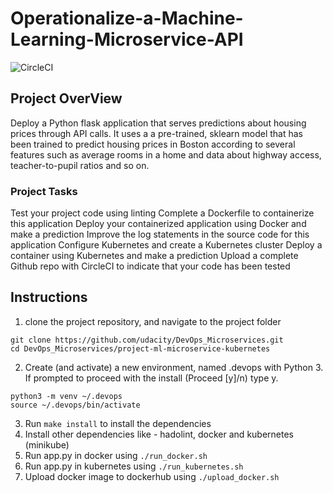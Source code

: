 # Operationalize-a-Machine-Learning-Microservice-API

![CircleCI](https://dl.circleci.com/status-badge/img/gh/deepakk95/project-ml-microservice-kubernetes/tree/master.svg?style=svg)

## Project OverView
Deploy a  Python flask application that serves predictions about housing prices through API calls. It uses a a pre-trained, sklearn model that has been trained to predict housing prices in Boston according to several features such as average rooms in a home and data about highway access, teacher-to-pupil ratios and so on.

### Project Tasks
Test your project code using linting
Complete a Dockerfile to containerize this application
Deploy your containerized application using Docker and make a prediction
Improve the log statements in the source code for this application
Configure Kubernetes and create a Kubernetes cluster
Deploy a container using Kubernetes and make a prediction
Upload a complete Github repo with CircleCI to indicate that your code has been tested

## Instructions
1. clone the project repository, and navigate to the project folder
```
git clone https://github.com/udacity/DevOps_Microservices.git
cd DevOps_Microservices/project-ml-microservice-kubernetes
```
2. Create (and activate) a new environment, named .devops with Python 3. If prompted to proceed with the install (Proceed [y]/n) type y.
```
python3 -m venv ~/.devops
source ~/.devops/bin/activate
```
3. Run `make install` to install the dependencies
4. Install other dependencies like - hadolint, docker and kubernetes (minikube)
5. Run app.py in docker using `./run_docker.sh`
6. Run app.py in kubernetes using `./run_kubernetes.sh`
7. Upload docker image to dockerhub using `./upload_docker.sh`
